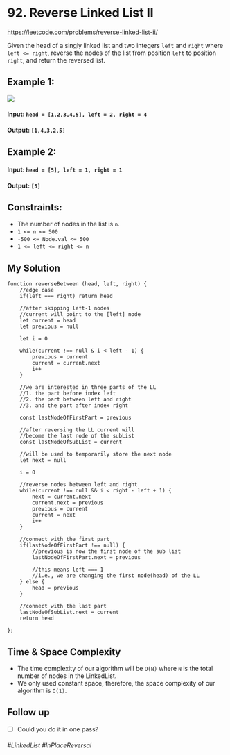 # 92. Reverse Linked List II
https://leetcode.com/problems/reverse-linked-list-ii/

Given the head of a singly linked list and two integers `left` and `right` where `left <= right`, reverse the nodes of the list from position `left` to position `right`, and return the reversed list.

## Example 1:
![](https://assets.leetcode.com/uploads/2021/02/19/rev2ex2.jpg)
#### Input: `head = [1,2,3,4,5], left = 2, right = 4`
#### Output: `[1,4,3,2,5]`
## Example 2:
#### Input: `head = [5], left = 1, right = 1`
#### Output: `[5]`
 
## Constraints:
- The number of nodes in the list is `n`.
- `1 <= n <= 500`
- `-500 <= Node.val <= 500`
- `1 <= left <= right <= n`
 
## My Solution
````
function reverseBetween (head, left, right) {
    //edge case
    if(left === right) return head
    
    //after skipping left-1 nodes
    //current will point to the [left] node
    let current = head
    let previous = null
    
    let i = 0
    
    while(current !== null & i < left - 1) {
        previous = current
        current = current.next
        i++
    }
    
    //we are interested in three parts of the LL
    //1. the part before index left
    //2. the part between left and right
    //3. and the part after index right
    
    const lastNodeOfFirstPart = previous
    
    //after reversing the LL current will
    //become the last node of the subList
    const lastNodeOfSubList = current
    
    //will be used to temporarily store the next node
    let next = null
    
    i = 0
    
    //reverse nodes between left and right
    while(current !== null && i < right - left + 1) {
        next = current.next
        current.next = previous
        previous = current
        current = next
        i++
    }
    
    //connect with the first part
    if(lastNodeOfFirstPart !== null) {
        //previous is now the first node of the sub list
        lastNodeOfFirstPart.next = previous
        
        //this means left === 1 
        //i.e., we are changing the first node(head) of the LL   
    } else {
        head = previous
    }
    
    //connect with the last part
    lastNodeOfSubList.next = current
    return head
    
};
````
## Time & Space Complexity
- The time complexity of our algorithm will be `O(N)` where `N` is the total number of nodes in the LinkedList.
- We only used constant space, therefore, the space complexity of our algorithm is `O(1)`.
## Follow up
- [ ] Could you do it in one pass?
###### #LinkedList #InPlaceReversal
